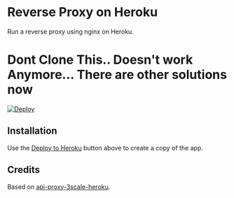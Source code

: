 # Reverse Proxy on Heroku

Run a reverse proxy using nginx on Heroku.

# Dont Clone This.. Doesn't work Anymore... There are other solutions now

[![Deploy](https://www.herokucdn.com/deploy/button.png)](https://heroku.com/deploy?template=https://github.com/crypt0b0y/heroku-reverse-proxy)

## Installation

Use the [Deploy to Heroku](https://heroku.com/deploy) button above to create a copy of the app.

## Credits

Based on [api-proxy-3scale-heroku](https://github.com/crypt0b0y/heroku-reverse-proxy).
